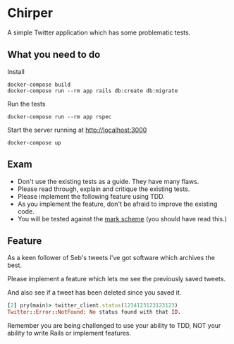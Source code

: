 # Chirper

A simple Twitter application which has some problematic tests.

## What you need to do

Install

```shell
docker-compose build
docker-compose run --rm app rails db:create db:migrate
```

Run the tests

```shell
docker-compose run --rm app rspec
```

Start the server running at [http://localhost:3000](http://localhost:3000)

```shell
docker-compose up
```

## Exam

* Don't use the existing tests as a guide. They have many flaws.
* Please read through, explain and critique the existing tests.
* Please implement the following feature using TDD.
* As you implement the feature, don't be afraid to improve the existing code.
* You will be tested against the [mark scheme][mark-scheme] (you should have read this.)

[mark-scheme]: https://docs.google.com/document/d/13AuqWeEx5FRWAFOpZrRFLL3OanDXLwjTW8yKZ9fXVN4/edit#

## Feature

As a keen follower of Seb's tweets I've got software which archives the best.

Please implement a feature which lets me see the previously saved tweets.

And also see if a tweet has been deleted since you saved it.

```ruby
[2] pry(main)> twitter_client.status(1234123123123123)
Twitter::Error::NotFound: No status found with that ID.
```

Remember you are being challenged to use your ability to TDD,
NOT your ability to write Rails or implement features.
